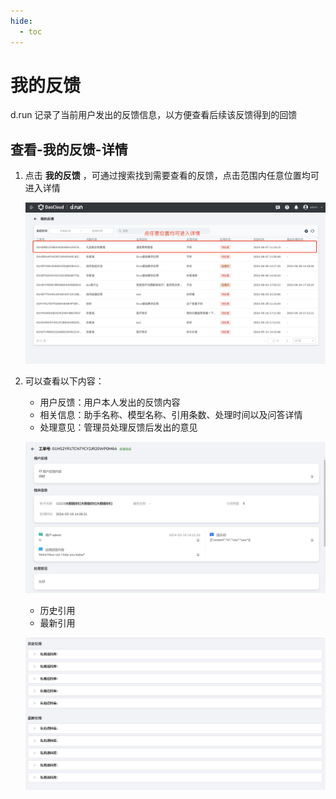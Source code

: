 ```yaml
---
hide:
  - toc
---
```


# 我的反馈

d.run 记录了当前用户发出的反馈信息，以方便查看后续该反馈得到的回馈

## 查看-我的反馈-详情

1. 点击 **我的反馈** ，可通过搜索找到需要查看的反馈，点击范围内任意位置均可进入详情

    ![my feedback](images/my-feedback.png)

2. 可以查看以下内容：

    - 用户反馈：用户本人发出的反馈内容
    - 相关信息：助手名称、模型名称、引用条数、处理时间以及问答详情
    - 处理意见：管理员处理反馈后发出的意见

    ![my feedback detail](images/my-feedback-detail.png)

    - 历史引用
    - 最新引用

    ![quote](images/quote.png)


